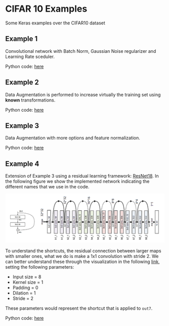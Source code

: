 # CIFAR 10 Examples

Some Keras examples over the CIFAR10 dataset

## Example 1

Convolutional network with Batch Norm, Gaussian Noise regularizer and Learning Rate sceduler.

Python code: [here](1_cifar_conv.py)

## Example 2

Data Augmentation is performed to increase virtually the training set using **known** transformations.

Python code: [here](2_cifar_DA.py)

## Example 3

Data Augmentation with more options and feature normalization.

Python code: [here](3_cifar_DA2.py)


## Example 4

Extension of Example 3 using a residual learning framework: [ResNet18](https://arxiv.org/abs/1512.03385).
In the following figure we show the implemented network indicating the different names that we use in the code.

![resnet18_diagram](resnet18_diagram.png)


To understand the shortcuts, the residual connection between larger maps with smaller ones, 
what we do is make a 1x1 convolution with stride 2. We can better understand these through the visualization in
the following [link](https://ezyang.github.io/convolution-visualizer/index.html), setting the following parameters:
+ Input size = 8
+ Kernel size = 1
+ Padding = 0
+ Dilation = 1
+ Stride = 2

These parameters would represent the shortcut that is applied to `out7`. 

Python code: [here](3_cifar_DA2.py)
